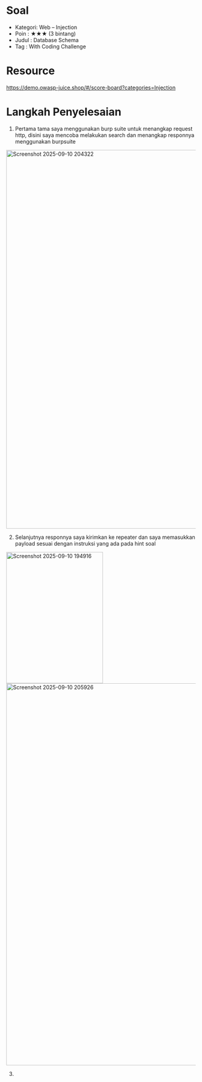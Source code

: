 # Soal
- Kategori: Web – Injection
- Poin : ★★★ (3 bintang)
- Judul : Database Schema
- Tag : With Coding Challenge

# Resource
https://demo.owasp-juice.shop/#/score-board?categories=Injection

# Langkah Penyelesaian
1. Pertama tama saya menggunakan burp suite untuk menangkap request http, disini saya mencoba melakukan search dan menangkap responnya menggunakan burpsuite
<img width="1913" height="1004" alt="Screenshot 2025-09-10 204322" src="https://github.com/user-attachments/assets/57f7b279-c935-44fe-b960-9c65474258c7" />

2. Selanjutnya responnya saya kirimkan ke repeater dan saya memasukkan payload sesuai dengan instruksi yang ada pada hint soal
<img width="257" height="348" alt="Screenshot 2025-09-10 194916" src="https://github.com/user-attachments/assets/47651fe0-ed24-4f88-ae80-76824c6963f6" />

<img width="1891" height="1013" alt="Screenshot 2025-09-10 205926" src="https://github.com/user-attachments/assets/6ae9e76c-f33e-4747-9482-c0f4d2c64f1d" />

3. 
